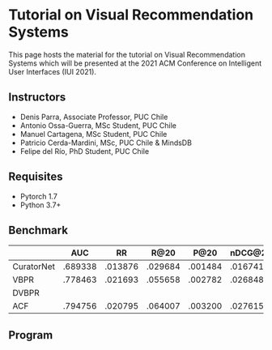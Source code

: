 # Tutorial on Visual Recommendation Systems

This page hosts the material for the tutorial on Visual Recommendation Systems which will be
presented at the 2021 ACM Conference on Intelligent User Interfaces (IUI 2021).

## Instructors

* Denis Parra, Associate Professor, PUC Chile
* Antonio Ossa-Guerra, MSc Student, PUC Chile
* Manuel Cartagena, MSc Student, PUC Chile
* Patricio Cerda-Mardini, MSc, PUC Chile & MindsDB
* Felipe del Río, PhD Student, PUC Chile

## Requisites

* Pytorch 1.7
* Python 3.7+

## Benchmark

|            | AUC     | RR      | R@20    | P@20    | nDCG@20 | R@100   | P@100   | nDCG@100 | R@200   | P@200   | nDCG@200 |
|------------|---------|---------|---------|---------|---------|---------|---------|----------|---------|---------|----------|
| CuratorNet | .689338 | .013876 | .029684 | .001484 | .016741 | .053803 | .000538 | .020919  | .075139 | .000375 | .023859  |
| VBPR       | .778463 | .021693 | .055658 | .002782 | .026848 | .138218 | .001382 | .041056  | .197588 | .000987 | .049335  |
| DVBPR      |         |         |         |         |         |         |         |          |         |         |          |
| ACF        | .794756 | .020795 | .064007 | .003200 | .027615 | .156771 | .001567 | .043894  | .223562 | .001117 | .053251  |

## Program
